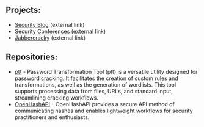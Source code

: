 ## Projects:
- [Security Blog](https://JakeWnuk.com) (external link)
- [Security Conferences](https://jakewnuk.com/about/#Conferences) (external link)
- [Jabbercracky](https://jabbercracky.com/) (external link)

## Repositories:
- [ptt](https://github.com/JakeWnuk/ptt) - Password Transformation Tool (ptt) is a versatile utility designed for password cracking. It facilitates the creation of custom rules and transformations, as well as the generation of wordlists. This tool supports processing data from files, URLs, and standard input, streamlining cracking workflows.
- [OpenHashAPI](https://github.com/Scorpion-Security-Labs/OpenHashAPI) - OpenHashAPI provides a secure API method of communicating hashes and enables lightweight workflows for security practitioners and enthusiasts. 
